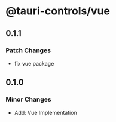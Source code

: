 # @tauri-controls/vue

## 0.1.1

### Patch Changes

- fix vue package

## 0.1.0

### Minor Changes

- Add: Vue Implementation

